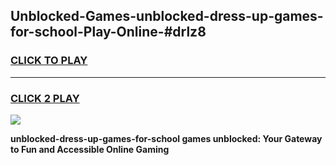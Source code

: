 
## Unblocked-Games-unblocked-dress-up-games-for-school-Play-Online-#drlz8
<h3>
<a href="https://premium.freeplayer.one?title=unblocked-dress-up-games-for-school&ref=27F">CLICK TO PLAY</a></h3>
<hr>

<h3>
<a href="https://premium.freeplayer.one?title=unblocked-dress-up-games-for-school&ref=27F">CLICK 2 PLAY</a>
  
</h3>

<a href="https://premium.freeplayer.one?title=unblocked-dress-up-games-for-school&ref=27F"><img src="https://clearcache.store/games.png"></a>


**unblocked-dress-up-games-for-school games unblocked: Your Gateway to Fun and Accessible Online Gaming**

